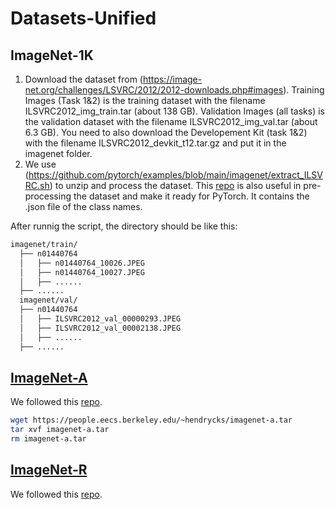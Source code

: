 # Datasets-Unified

## ImageNet-1K

1. Download the dataset from (https://image-net.org/challenges/LSVRC/2012/2012-downloads.php#images). Training Images (Task 1&2) is the training dataset with the filename ILSVRC2012_img_train.tar (about 138 GB). Validation Images (all tasks) is the validation dataset with the filename ILSVRC2012_img_val.tar (about 6.3 GB). You need to also download the Developement Kit (task 1&2) with the filename ILSVRC2012_devkit_t12.tar.gz and put it in the imagenet folder.
2. We use (https://github.com/pytorch/examples/blob/main/imagenet/extract_ILSVRC.sh) to unzip and process the dataset. This [repo](https://github.com/Jasonlee1995/ImageNet-1K/tree/main) is also useful in pre-processing the dataset and make it ready for PyTorch. It contains the .json file of the class names.

After runnig the script, the directory should be like this: 

```bash
imagenet/train/
  ├── n01440764
  │   ├── n01440764_10026.JPEG
  │   ├── n01440764_10027.JPEG
  │   ├── ......
  ├── ......
  imagenet/val/
  ├── n01440764
  │   ├── ILSVRC2012_val_00000293.JPEG
  │   ├── ILSVRC2012_val_00002138.JPEG
  │   ├── ......
  ├── ......
```
## [ImageNet-A](https://github.com/hendrycks/natural-adv-examples)

We followed this [repo](https://github.com/mlfoundations/model-soups/blob/main/datasets.md).

```bash
wget https://people.eecs.berkeley.edu/~hendrycks/imagenet-a.tar
tar xvf imagenet-a.tar
rm imagenet-a.tar
```
## [ImageNet-R](https://github.com/hendrycks/natural-adv-examples)

We followed this [repo](https://github.com/mlfoundations/model-soups/blob/main/datasets.md).

